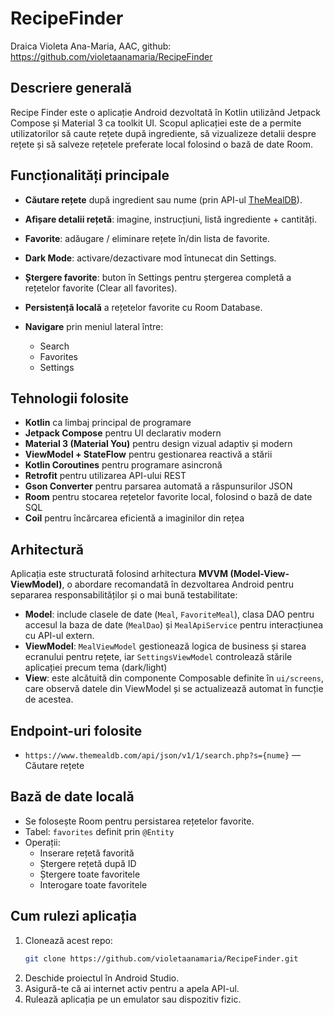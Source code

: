# RecipeFinder

Draica Violeta Ana-Maria, AAC, github: https://github.com/violetaanamaria/RecipeFinder 

## Descriere generală

Recipe Finder este o aplicație Android dezvoltată în Kotlin utilizând Jetpack Compose și Material 3 ca toolkit UI. Scopul aplicației este de a permite utilizatorilor să caute rețete după ingrediente, să vizualizeze detalii despre rețete și să salveze rețetele preferate local folosind o bază de date Room.

## Funcționalități principale

- **Căutare rețete** după ingredient sau nume (prin API-ul [TheMealDB](https://www.themealdb.com)).
- **Afișare detalii rețetă**: imagine, instrucțiuni, listă ingrediente + cantități.
- **Favorite**: adăugare / eliminare rețete în/din lista de favorite.
- **Dark Mode**: activare/dezactivare mod întunecat din Settings.
- **Ștergere favorite**: buton în Settings pentru ștergerea completă a rețetelor favorite (Clear all favorites).

- **Persistență locală** a rețetelor favorite cu Room Database.

- **Navigare** prin meniul lateral între:
  - Search
  - Favorites
  - Settings

## Tehnologii folosite

- **Kotlin** ca limbaj principal de programare
- **Jetpack Compose** pentru UI declarativ modern
- **Material 3 (Material You)** pentru design vizual adaptiv și modern
- **ViewModel + StateFlow** pentru gestionarea reactivă a stării
- **Kotlin Coroutines** pentru programare asincronă
- **Retrofit** pentru utilizarea API-ului REST
- **Gson Converter** pentru parsarea automată a răspunsurilor JSON
- **Room** pentru stocarea rețetelor favorite local, folosind o bază de date SQL
- **Coil** pentru încărcarea eficientă a imaginilor din rețea

## Arhitectură

Aplicația este structurată folosind arhitectura **MVVM (Model-View-ViewModel)**, o abordare recomandată în dezvoltarea Android pentru separarea responsabilităților și o mai bună testabilitate:

- **Model**: include clasele de date (`Meal`, `FavoriteMeal`), clasa DAO pentru accesul la baza de date (`MealDao`) și `MealApiService` pentru interacțiunea cu API-ul extern.
- **ViewModel**: `MealViewModel` gestionează logica de business și starea ecranului pentru rețete, iar `SettingsViewModel` controlează stările aplicației precum tema (dark/light)
- **View**: este alcătuită din componente Composable definite în `ui/screens`, care observă datele din ViewModel și se actualizează automat în funcție de acestea.

## Endpoint-uri folosite

- `https://www.themealdb.com/api/json/v1/1/search.php?s={nume}` — Căutare rețete

## Bază de date locală

- Se folosește Room pentru persistarea rețetelor favorite.
- Tabel: `favorites` definit prin `@Entity`
- Operații:
  - Inserare rețetă favorită
  - Ștergere rețetă după ID
  - Ștergere toate favoritele
  - Interogare toate favoritele

## Cum rulezi aplicația

1. Clonează acest repo:
   ```bash
   git clone https://github.com/violetaanamaria/RecipeFinder.git
   ```
2. Deschide proiectul în Android Studio.
3. Asigură-te că ai internet activ pentru a apela API-ul.
4. Rulează aplicația pe un emulator sau dispozitiv fizic.
